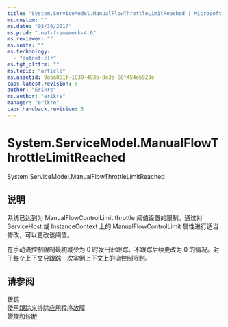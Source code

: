 ```yaml
---
title: "System.ServiceModel.ManualFlowThrottleLimitReached | Microsoft Docs"
ms.custom: ""
ms.date: "03/30/2017"
ms.prod: ".net-framework-4.6"
ms.reviewer: ""
ms.suite: ""
ms.technology: 
  - "dotnet-clr"
ms.tgt_pltfrm: ""
ms.topic: "article"
ms.assetid: 9aba851f-1830-493b-8e3e-60f454eb923e
caps.latest.revision: 5
author: "Erikre"
ms.author: "erikre"
manager: "erikre"
caps.handback.revision: 5
---
```

# System.ServiceModel.ManualFlowThrottleLimitReached
System.ServiceModel.ManualFlowThrottleLimitReached  
  
## 说明  
 系统已达到为 ManualFlowControlLimit throttle 阈值设置的限制。通过对 ServiceHost 或 InstanceContext 上的 ManualFlowControlLimit 属性进行适当修改，可以更改该阈值。  
  
 在手动流控制限制最初减少为 0 时发出此跟踪。不跟踪后续更改为 0 的情况。对于每个上下文只跟踪一次实例上下文上的流控制限制。  
  
## 请参阅  
 [跟踪](../../../../../docs/framework/wcf/diagnostics/tracing/index.md)   
 [使用跟踪来排除应用程序故障](../../../../../docs/framework/wcf/diagnostics/tracing/using-tracing-to-troubleshoot-your-application.md)   
 [管理和诊断](../../../../../docs/framework/wcf/diagnostics/index.md)